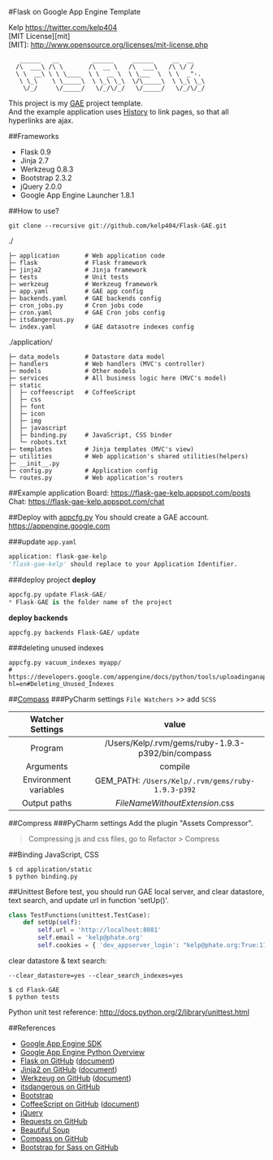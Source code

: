 #Flask on Google App Engine Template

Kelp https://twitter.com/kelp404  
[MIT License][mit]  
[MIT]: http://www.opensource.org/licenses/mit-license.php

```
   ______   __         ______     ______     __  __
  /\  ___\ /\ \       /\  __ \   /\  ___\   /\ \/ /
  \ \  __\ \ \ \____  \ \  __ \  \ \___  \  \ \  _"-.
   \ \_\    \ \_____\  \ \_\ \_\  \/\_____\  \ \_\ \_\
    \/_/     \/_____/   \/_/\/_/   \/_____/   \/_/\/_/
```

This project is my <a href="https://developers.google.com/appengine/" target="_blank">GAE</a> project template.  
And the example application uses <a href="http://www.whatwg.org/specs/web-apps/current-work/#history-0" target="_blank">History</a> to link pages, so that all hyperlinks are ajax.  




##Frameworks
+ Flask 0.9
+ Jinja 2.7
+ Werkzeug 0.8.3
+ Bootstrap 2.3.2
+ jQuery 2.0.0
+ Google App Engine Launcher 1.8.1




##How to use?
```
git clone --recursive git://github.com/kelp404/Flask-GAE.git
```

./
```
├─ application       # Web application code
├─ flask             # Flask framework
├─ jinja2            # Jinja framework
├─ tests             # Unit tests
├─ werkzeug          # Werkzeug framework
├─ app.yaml          # GAE app config
├─ backends.yaml     # GAE backends config
├─ cron_jobs.py      # Cron jobs code
├─ cron.yaml         # GAE Cron jobs config
├─ itsdangerous.py
└─ index.yaml        # GAE datasotre indexes config
```

./application/
```
├─ data_models       # Datastore data model
├─ handlers          # Web handlers (MVC's controller)
├─ models            # Other models
├─ services          # All business logic here (MVC's model)
├─ static
│  ├─ coffeescript   # CoffeeScript
│  ├─ css
│  ├─ font
│  ├─ icon
│  ├─ img
│  ├─ javascript
│  ├─ binding.py     # JavaScript, CSS binder
│  └─ robots.txt
├─ templates         # Jinja templates (MVC's view)
├─ utilities         # Web application's shared utilities(helpers)
├─ __init__.py
├─ config.py         # Application config
└─ routes.py         # Web application's routers
```




##Example application
Board: https://flask-gae-kelp.appspot.com/posts  
Chat: https://flask-gae-kelp.appspot.com/chat  




##Deploy with <a href="https://developers.google.com/appengine/downloads#Google_App_Engine_SDK_for_Python" target="_blank">appcfg.py</a>
You should create a GAE account.  
https://appengine.google.com  
  
###update `app.yaml`
```Python
application: flask-gae-kelp
'flask-gae-kelp' should replace to your Application Identifier.
```

###deploy project
**deploy**
```Python
appcfg.py update Flask-GAE/
* Flask-GAE is the folder name of the project
```
**deploy backends**
```
appcfg.py backends Flask-GAE/ update
```

###deleting unused indexes
```
appcfg.py vacuum_indexes myapp/
# https://developers.google.com/appengine/docs/python/tools/uploadinganapp?hl=en#Deleting_Unused_Indexes
```




##<a href="https://github.com/chriseppstein/compass" target="_blank">Compass</a>
###PyCharm settings
`File Watchers` >> add `SCSS`

  Watcher Settings  |  value 
:---------:|:---------:
Program | /Users/Kelp/.rvm/gems/ruby-1.9.3-p392/bin/compass
Arguments | compile
Environment variables | GEM_PATH: `/Users/Kelp/.rvm/gems/ruby-1.9.3-p392`
Output paths | $FileNameWithoutExtension$.css




##Compress
###PyCharm settings
Add the plugin "Assets Compressor".
> Compressing js and css files, go to Refactor > Compress




##Binding JavaScript, CSS
```
$ cd application/static
$ python binding.py
```




##Unittest
Before test, you should run GAE local server, and clear datastore, text search, and update url in function 'setUp()'.
```Python
class TestFunctions(unittest.TestCase):
    def setUp(self):
        self.url = 'http://localhost:8081'
        self.email = 'kelp@phate.org'
        self.cookies = { 'dev_appserver_login': "kelp@phate.org:True:111325016121394242422" }
```
clear datastore & text search:
```
--clear_datastore=yes --clear_search_indexes=yes
```
```
$ cd Flask-GAE
$ python tests
```
Python unit test reference: <a href="http://docs.python.org/2/library/unittest.html" target="_blank">http://docs.python.org/2/library/unittest.html</a>



##References
+ <a href="https://developers.google.com/appengine/downloads" target="_blank">Google App Engine SDK</a>
+ <a href="https://developers.google.com/appengine/docs/python/overview" target="_blank">Google App Engine Python Overview</a>
+ <a href="https://github.com/mitsuhiko/flask" target="_blank">Flask on GitHub</a>
(<a href="http://flask.pocoo.org/" target="_blank">document</a>)
+ <a href="https://github.com/mitsuhiko/jinja2" target="_blank">Jinja2 on GitHub</a>
(<a href="http://jinja.pocoo.org/" target="_blank">document</a>)
+ <a href="https://github.com/mitsuhiko/werkzeug" target="_blank">Werkzeug on GitHub</a>
(<a href="http://werkzeug.pocoo.org/" target="_blank">document</a>)
+ <a href="https://github.com/mitsuhiko/itsdangerous" target="_blank">itsdangerous on GitHub</a>
+ <a href="http://twitter.github.com/bootstrap/" target="_blank">Bootstrap</a>
+ <a href="https://github.com/jashkenas/coffee-script" target="_blank">CoffeeScript on GitHub</a>
(<a href="http://coffeescript.org/" target="_blank">document</a>)
+ <a href="http://jquery.com/" target="_blank">jQuery</a>
+ <a href="https://github.com/kennethreitz/requests" target="_blank">Requests on GitHub</a>
+ <a href="http://www.crummy.com/software/BeautifulSoup/bs4/doc/" target="_blank">Beautiful Soup</a>
+ <a href="https://github.com/chriseppstein/compass" target="_blank">Compass on GitHub</a>
+ <a href="https://github.com/thomas-mcdonald/bootstrap-sass" target="_blank">Bootstrap for Sass on GitHub</a>
